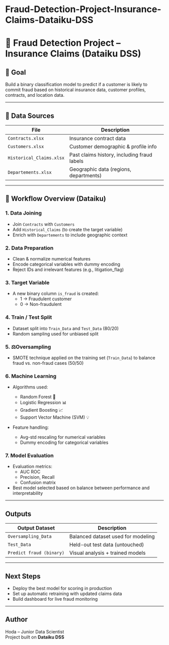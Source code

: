 # Fraud-Detection-Project-Insurance-Claims-Dataiku-DSS
# 🚨 Fraud Detection Project – Insurance Claims (Dataiku DSS)

## 🧠 Goal
Build a binary classification model to predict if a customer is likely to commit fraud based on historical insurance data, customer profiles, contracts, and location data.

---

## 📁 Data Sources

| File                  | Description                                |
|-----------------------|--------------------------------------------|
| `Contracts.xlsx`      | Insurance contract data                    |
| `Customers.xlsx`      | Customer demographic & profile info        |
| `Historical_Claims.xlsx` | Past claims history, including fraud labels |
| `Departements.xlsx`   | Geographic data (regions, departments)     |

---

## 🧱 Workflow Overview (Dataiku)

### 1.  **Data Joining**
- Join `Contracts` with `Customers`
- Add `Historical_Claims` (to create the target variable)
- Enrich with `Departements` to include geographic context

### 2. **Data Preparation**
- Clean & normalize numerical features
- Encode categorical variables with dummy encoding
- Reject IDs and irrelevant features (e.g., litigation_flag)

### 3.  **Target Variable**
- A new binary column `is_fraud` is created:
  - 1 → Fraudulent customer
  - 0 → Non-fraudulent

### 4.  **Train / Test Split**
- Dataset split into `Train_Data` and `Test_Data` (80/20)
- Random sampling used for unbiased split

### 5. ⚖**Oversampling**
- SMOTE technique applied on the training set (`Train_Data`) to balance fraud vs. non-fraud cases (50/50)

### 6.  **Machine Learning**
- Algorithms used:
  - Random Forest 🌲
  - Logistic Regression 📊
  - Gradient Boosting 📈
  - Support Vector Machine (SVM) 💡

- Feature handling:
  - Avg-std rescaling for numerical variables
  - Dummy encoding for categorical variables

### 7. **Model Evaluation**
- Evaluation metrics:
  - AUC ROC
  - Precision, Recall
  - Confusion matrix
- Best model selected based on balance between performance and interpretability

---

##  Outputs

| Output Dataset       | Description                         |
|----------------------|-------------------------------------|
| `Oversampling_Data`  | Balanced dataset used for modeling  |
| `Test_Data`          | Held-out test data (untouched)      |
| `Predict fraud (binary)` | Visual analysis + trained models |

---

##  Next Steps
- Deploy the best model for scoring in production
- Set up automatic retraining with updated claims data
- Build dashboard for live fraud monitoring

---

##  Author
Hoda – Junior Data Scientist  
Project built on **Dataiku DSS**  
